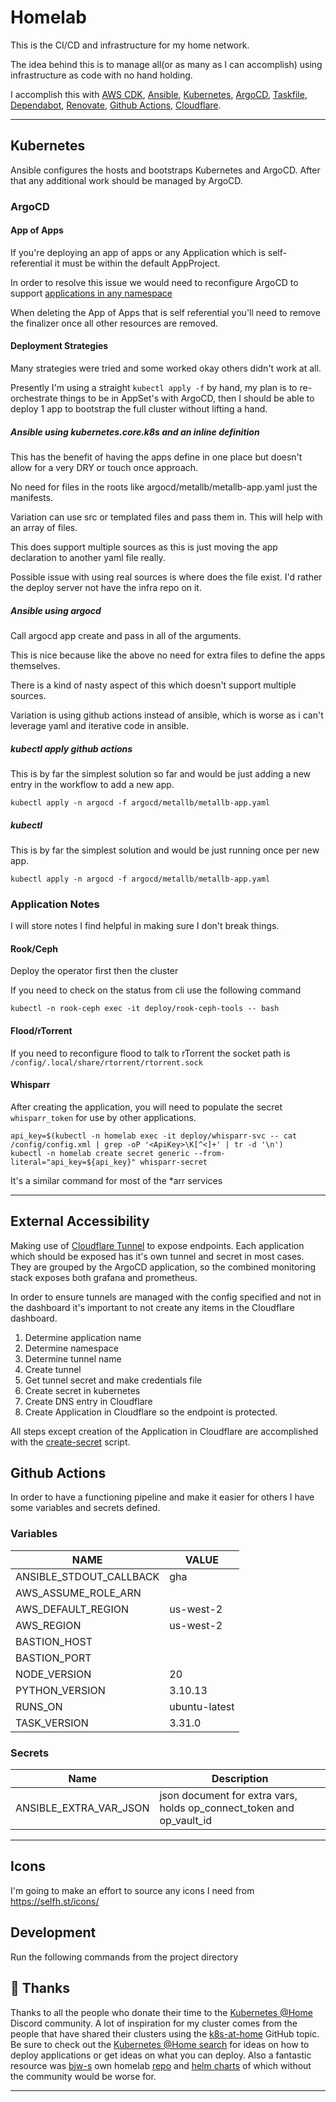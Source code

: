 # Homelab

This is the CI/CD and infrastructure for my home network.

The idea behind this is to manage all(or as many as I can accomplish) using infrastructure as code with no hand holding.

I accomplish this with [AWS CDK](https://docs.aws.amazon.com/cdk/v2/guide/home.html), [Ansible](https://www.ansible.com/), [Kubernetes](https://kubernetes.io/), [ArgoCD](https://argo-cd.readthedocs.io/en/stable/), [Taskfile](https://taskfile.dev/), [Dependabot](https://docs.github.com/en/code-security/dependabot/working-with-dependabot), [Renovate](https://docs.renovatebot.com/), [Github Actions](https://docs.github.com/en/actions), [Cloudflare](https://www.cloudflare.com/).

______________________________________________________________________

## Kubernetes

Ansible configures the hosts and bootstraps Kubernetes and ArgoCD. After that any additional work should be managed by ArgoCD.

### ArgoCD

#### App of Apps

If you're deploying an app of apps or any Application which is self-referential it must be within the default AppProject.

In order to resolve this issue we would need to reconfigure ArgoCD to support [applications in any namespace](https://argo-cd.readthedocs.io/en/stable/operator-manual/app-any-namespace/)

When deleting the App of Apps that is self referential you'll need to remove the finalizer once all other resources are removed.

#### Deployment Strategies

Many strategies were tried and some worked okay others didn't work at all.

Presently I'm using a straight `kubectl apply -f` by hand, my plan is to re-orchestrate things to be in AppSet's with ArgoCD, then I should be able to deploy 1 app to bootstrap the full cluster without lifting a hand.

##### Ansible using kubernetes.core.k8s and an inline definition

This has the benefit of having the apps define in one place but doesn't allow for a very DRY or touch once approach.

No need for files in the roots like argocd/metallb/metallb-app.yaml just the manifests.

Variation can use src or templated files and pass them in. This will help with an array of files.

This does support multiple sources as this is just moving the app declaration to another yaml file really.

Possible issue with using real sources is where does the file exist. I'd rather the deploy server not have the infra repo on it.

##### Ansible using argocd

Call argocd app create and pass in all of the arguments.

This is nice because like the above no need for extra files to define the apps themselves.

There is a kind of nasty aspect of this which doesn't support multiple sources.

Variation is using github actions instead of ansible, which is worse as i can't leverage yaml and iterative code in ansible.

##### kubectl apply github actions

This is by far the simplest solution so far and would be just adding a new entry in the workflow to add a new app.

`kubectl apply -n argocd -f argocd/metallb/metallb-app.yaml`

##### kubectl

This is by far the simplest solution and would be just running once per new app.

`kubectl apply -n argocd -f argocd/metallb/metallb-app.yaml`

### Application Notes

I will store notes I find helpful in making sure I don't break things.

#### Rook/Ceph

Deploy the operator first then the cluster

If you need to check on the status from cli use the following command

```
kubectl -n rook-ceph exec -it deploy/rook-ceph-tools -- bash
```

#### Flood/rTorrent

If you need to reconfigure flood to talk to rTorrent the socket path is `/config/.local/share/rtorrent/rtorrent.sock`

#### Whisparr

After creating the application, you will need to populate the secret `whisparr_token` for use by other applications.

```shell
api_key=$(kubectl -n homelab exec -it deploy/whisparr-svc -- cat /config/config.xml | grep -oP '<ApiKey>\K[^<]+' | tr -d '\n')
kubectl -n homelab create secret generic --from-literal="api_key=${api_key}" whisparr-secret
```

It's a similar command for most of the \*arr services

______________________________________________________________________

## External Accessibility

Making use of [Cloudflare Tunnel](https://www.cloudflare.com/products/tunnel/) to expose endpoints. Each application which should be exposed has it's own tunnel and secret in most cases. They are grouped by the ArgoCD application, so the combined monitoring stack exposes both grafana and prometheus.

In order to ensure tunnels are managed with the config specified and not in the dashboard it's important to not create any items in the Cloudflare dashboard.

1. Determine application name
1. Determine namespace
1. Determine tunnel name
1. Create tunnel
1. Get tunnel secret and make credentials file
1. Create secret in kubernetes
1. Create DNS entry in Cloudflare
1. Create Application in Cloudflare so the endpoint is protected.

All steps except creation of the Application in Cloudflare are accomplished with the [create-secret](./scripts/setup-tunnel.sh) script.

## Github Actions

In order to have a functioning pipeline and make it easier for others I have some variables and secrets defined.

### Variables

| NAME                    | VALUE              |
| ----------------------- | ------------------ |
| ANSIBLE_STDOUT_CALLBACK | gha                |
| AWS_ASSUME_ROLE_ARN     | <cdk creates this> |
| AWS_DEFAULT_REGION      | us-west-2          |
| AWS_REGION              | us-west-2          |
| BASTION_HOST            | <REDACTED>         |
| BASTION_PORT            | <REDACTED>         |
| NODE_VERSION            | 20                 |
| PYTHON_VERSION          | 3.10.13            |
| RUNS_ON                 | ubuntu-latest      |
| TASK_VERSION            | 3.31.0             |

### Secrets

| Name                   | Description                                                          |
| ---------------------- | -------------------------------------------------------------------- |
| ANSIBLE_EXTRA_VAR_JSON | json document for extra vars, holds op_connect_token and op_vault_id |

______________________________________________________________________

## Icons

I'm going to make an effort to source any icons I need from https://selfh.st/icons/

## Development

Run the following commands from the project directory

<!-- TODO: replace with uv instructions -->

## :handshake: Thanks

Thanks to all the people who donate their time to the [Kubernetes @Home](https://discord.gg/k8s-at-home) Discord community. A lot of inspiration for my cluster comes from the people that have shared their clusters using the [k8s-at-home](https://github.com/topics/k8s-at-home) GitHub topic. Be sure to check out the [Kubernetes @Home search](https://nanne.dev/k8s-at-home-search/) for ideas on how to deploy applications or get ideas on what you can deploy. Also a fantastic resource was [bjw-s](https://github.com/bjw-s) own homelab [repo](https://github.com/bjw-s/home-ops/tree/main) and [helm charts](https://github.com/bjw-s/helm-charts) of which without the community would be worse for.

______________________________________________________________________

